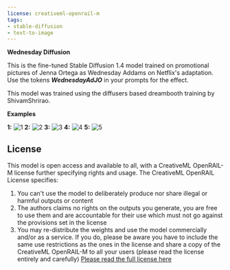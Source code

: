 ```yaml
---
license: creativeml-openrail-m
tags:
- stable-diffusion
- text-to-image
---
```

**Wednesday Diffusion**

This is the fine-tuned Stable Diffusion 1.4 model trained on promotional pictures of Jenna Ortega as Wednesday Addams on Netflix's adaptation.
Use the tokens **_WednesdayAdJO_** in your prompts for the effect.


This model was trained using the diffusers based dreambooth training by ShivamShrirao.

**Examples**

**1:**
![1](https://huggingface.co/ahernandezmiro/WednesdayAddams/resolve/main/examples/00000-933734775.png)
**2:**
![2](https://huggingface.co/ahernandezmiro/WednesdayAddams/resolve/main/examples/00010-3249516536.png)
**3:**
![3](https://huggingface.co/ahernandezmiro/WednesdayAddams/resolve/main/examples/00013-3249516539.png)
**4:**
![4](https://huggingface.co/ahernandezmiro/WednesdayAddams/resolve/main/examples/00015-3749862741.png)
**5:**
![5](https://huggingface.co/ahernandezmiro/WednesdayAddams/resolve/main/examples/00029-2873467295.png)


## License

This model is open access and available to all, with a CreativeML OpenRAIL-M license further specifying rights and usage.
The CreativeML OpenRAIL License specifies: 

1. You can't use the model to deliberately produce nor share illegal or harmful outputs or content 
2. The authors claims no rights on the outputs you generate, you are free to use them and are accountable for their use which must not go against the provisions set in the license
3. You may re-distribute the weights and use the model commercially and/or as a service. If you do, please be aware you have to include the same use restrictions as the ones in the license and share a copy of the CreativeML OpenRAIL-M to all your users (please read the license entirely and carefully)
[Please read the full license here](https://huggingface.co/spaces/CompVis/stable-diffusion-license)